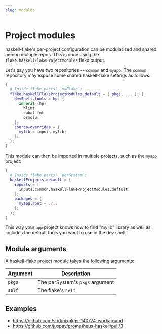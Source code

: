 ```yaml
---
slug: modules
---
```


# Project modules

haskell-flake's per-project configuration can be modularized and shared among multiple repos. This is done using the `flake.haskellFlakeProjectModules` flake output. 

Let's say you have two repositories -- `common` and `myapp`. The `common` repository may expose some shared haskell-flake settings as follows:

```nix
{
  # Inside flake-parts' `mkFlake`:
  flake.haskellFlakeProjectModules.default = { pkgs, ... }: {
    devShell.tools = hp: {
      inherit (hp) 
        hlint
        cabal-fmt
        ormolu;
    };
    source-overrides = {
      mylib = inputs.mylib;
    };
  };
}
```

This module can then be imported in multiple projects, such as the `myapp` project:

```nix
{
  # Inside flake-parts' `perSystem`:
  haskellProjects.default = {
    imports = [
      inputs.common.haskellFlakeProjectModules.default
    ];
    packages = {
      myapp.root = ./.;
    };
  };
}
```

This way your `app` project knows how to find "mylib" library as well as includes the default tools you want to use in the dev shell.

## Module arguments

A haskell-flake project module takes the following arguments:

| Argument | Description |
| --- | --- |
| `pkgs` | The perSystem's `pkgs` argument |
| `self` | The flake's `self` |

## Examples

- https://github.com/srid/nixpkgs-140774-workaround
- https://github.com/juspay/prometheus-haskell/pull/3
